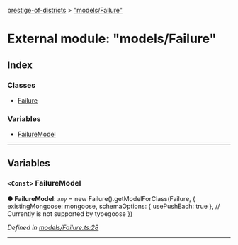 [prestige-of-districts](../README.md) > ["models/Failure"](../modules/_models_failure_.md)

# External module: "models/Failure"

## Index

### Classes

* [Failure](../classes/_models_failure_.failure.md)

### Variables

* [FailureModel](_models_failure_.md#failuremodel)

---

## Variables

<a id="failuremodel"></a>

### `<Const>` FailureModel

**● FailureModel**: *`any`* =  new Failure().getModelForClass(Failure, {
  existingMongoose: mongoose,
  schemaOptions: { usePushEach: true }, // Currently is not supported by typegoose
})

*Defined in [models/Failure.ts:28](https://github.com/YarosJ/prestige-of-districts/blob/828e334/models/Failure.ts#L28)*

___

